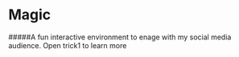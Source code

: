 # Magic

#####A fun interactive environment to enage with my social media audience. Open trick1 to learn more
